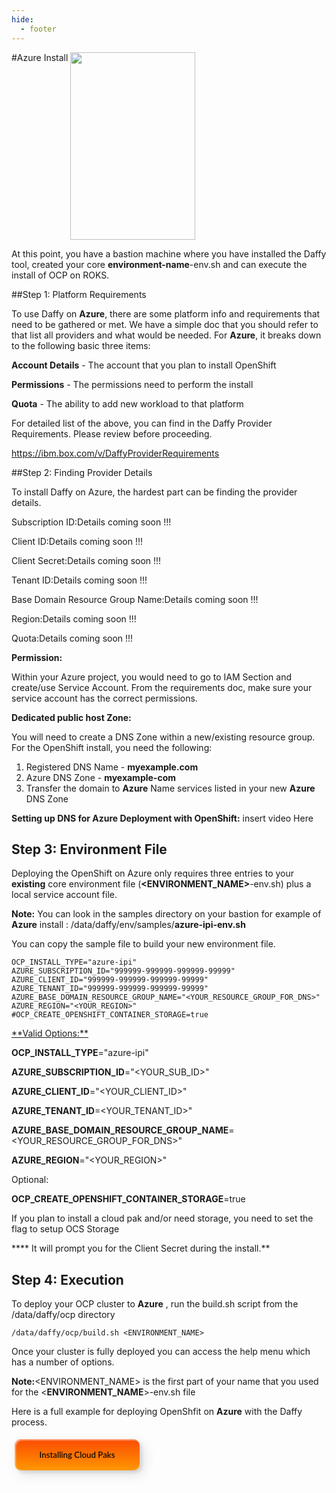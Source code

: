 ```yaml
---
hide:
  - footer
---
```


#Azure Install
<img src='../images/Azure-Logo-1024x752.jpeg'   align="top" width="200"
  height="300" style = "float">

At this point, you have a bastion machine where you have installed the Daffy tool, created your core <b>environment-name</b>-env.sh and can execute the install of OCP on ROKS.

##Step 1: Platform Requirements

To use Daffy on **Azure**, there are some platform info and requirements that need to be gathered or met. We have a simple doc that you should refer to that list all providers and what would be needed.  For **Azure**, it breaks down to the following basic three items:

**Account Details** - The account that you plan to install OpenShift

**Permissions** - The permissions need to perform the install

**Quota** - The ability to add new workload to that platform

For detailed list of the above, you can find in the Daffy Provider Requirements. Please review before proceeding.

https://ibm.box.com/v/DaffyProviderRequirements

##Step 2: Finding Provider Details

To install Daffy on Azure, the hardest part can be finding the provider details.

Subscription ID:Details coming soon !!!

Client ID:Details coming soon !!!

Client Secret:Details coming soon !!!

Tenant ID:Details coming soon !!!

Base Domain Resource Group Name:Details coming soon !!!

Region:Details coming soon !!!

Quota:Details coming soon !!!

**Permission:**

Within your Azure project, you would need to go to IAM  Section and create/use Service Account.  From the requirements doc, make sure your service account has the correct permissions.

**Dedicated public host Zone:**

You will need to create a DNS Zone within a new/existing resource group.  For the OpenShift install, you need the following:

1. Registered DNS Name - **myexample.com**
2. Azure DNS Zone              - **myexample-com**
3. Transfer the domain to **Azure** Name services listed in your new **Azure** DNS Zone

**Setting up DNS for Azure Deployment with OpenShift:**
insert video Here
## Step 3: Environment File

Deploying the OpenShift on Azure only requires three entries to your **existing** core environment file (**<ENVIRONMENT_NAME>**-env.sh) plus a local service account file.

**Note:** You can look in the samples directory on your bastion for example of **Azure** install : /data/daffy/env/samples/**azure-ipi-env.sh**

You can copy the sample file to build your new environment  file.

```
OCP_INSTALL_TYPE="azure-ipi"
AZURE_SUBSCRIPTION_ID="999999-999999-999999-99999"
AZURE_CLIENT_ID="999999-999999-999999-99999"
AZURE_TENANT_ID="999999-999999-999999-99999"
AZURE_BASE_DOMAIN_RESOURCE_GROUP_NAME="<YOUR_RESOURCE_GROUP_FOR_DNS>"
AZURE_REGION="<YOUR_REGION>"
#OCP_CREATE_OPENSHIFT_CONTAINER_STORAGE=true
```
<u>
**Valid Options:**
</u>

**OCP_INSTALL_TYPE**="azure-ipi"

**AZURE_SUBSCRIPTION_ID**="<YOUR_SUB_ID>"

**AZURE_CLIENT_ID**="<YOUR_CLIENT_ID>"

**AZURE_TENANT_ID**=<YOUR_TENANT_ID>"

**AZURE_BASE_DOMAIN_RESOURCE_GROUP_NAME**=<YOUR_RESOURCE_GROUP_FOR_DNS>"

**AZURE_REGION**="<YOUR_REGION>"

Optional:

**OCP_CREATE_OPENSHIFT_CONTAINER_STORAGE**=true

If you plan to install a cloud pak and/or need storage, you need to set the flag to setup OCS Storage

**** It will prompt you for the Client Secret during the install.**

## Step 4: Execution
To deploy your OCP cluster to **Azure** , run the build.sh script from the /data/daffy/ocp directory

```
/data/daffy/ocp/build.sh <ENVIRONMENT_NAME>
```

Once your cluster is fully deployed you can access the help menu which has a number of options.

**Note:**<ENVIRONMENT_NAME> is the first part of your name that you used for the <**ENVIRONMENT_NAME**>-env.sh file

Here is a full example for deploying OpenShfit on **Azure** with the Daffy process.

<button onclick="location.href='/daffy/Cloud-Paks/'" class="custom-btn btn-7">
Installing Cloud Paks</button>






<!-- PUT ANY JS OR CSS BELOW HERE-->

<style>

.frame {
  width: 90%;
  margin: 40px auto;
  text-align: center;
}
button {
  margin: 5px;
}
.custom-btn {
  width: 200px;
  height: 50px;
  color: black;
  border-radius: 10px;
  padding: 10px 25px;
  font-family: 'Lato', sans-serif;
  font-weight: 500;
  background: transparent;
  cursor: pointer;
  transition: all 0.3s ease;
  position: relative;
  display: inline-block;
   box-shadow:inset 2px 2px 2px 0px rgba(255,255,255,.5),
   7px 7px 20px 0px rgba(0,0,0,.1),
   4px 4px 5px 0px rgba(0,0,0,.1);
  outline: none;
}

/* 7 */
.btn-7 {
background: linear-gradient(0deg, rgba(255,151,0,1) 0%, rgba(251,75,2,1) 100%);
  line-height: 42px;
  padding: 0;
  border: none;
}
.btn-7 span {
  position: relative;
  display: block;
  width: 100%;
  height: 100%;
}
.btn-7:before,
.btn-7:after {
  position: absolute;
  content: "";
  right: 0;
  bottom: 0;
  background: rgba(251,75,2,1);
  box-shadow:
   -7px -7px 20px 0px rgba(255,255,255,.9),
   -4px -4px 5px 0px rgba(255,255,255,.9),
   7px 7px 20px 0px rgba(0,0,0,.2),
   4px 4px 5px 0px rgba(0,0,0,.3);
  transition: all 0.3s ease;
}
.btn-7:before{
   height: 0%;
   width: 2px;
}
.btn-7:after {
  width: 0%;
  height: 2px;
}
.btn-7:hover{
  color: rgba(251,75,2,1);
  background: transparent;
}
.btn-7:hover:before {
  height: 100%;
}
.btn-7:hover:after {
  width: 100%;
}
.btn-7 span:before,
.btn-7 span:after {
  position: absolute;
  content: "";
  left: 0;
  top: 0;
  background: rgba(251,75,2,1);
  box-shadow:
   -7px -7px 20px 0px rgba(255,255,255,.9),
   -4px -4px 5px 0px rgba(255,255,255,.9),
   7px 7px 20px 0px rgba(0,0,0,.2),
   4px 4px 5px 0px rgba(0,0,0,.3);
  transition: all 0.3s ease;
}
.btn-7 span:before {
  width: 2px;
  height: 0%;
}
.btn-7 span:after {
  height: 2px;
  width: 0%;
}
.btn-7 span:hover:before {
  height: 100%;
}
.btn-7 span:hover:after {
  width: 100%;
}
}
</style>
